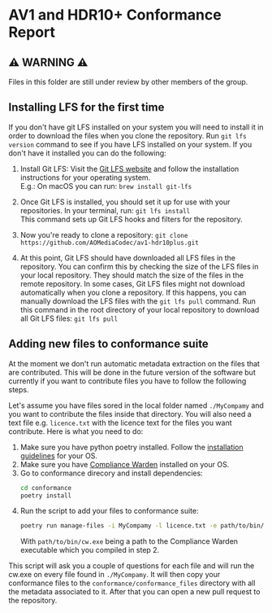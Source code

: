 # AV1 and HDR10+ Conformance Report

## :warning: **WARNING** :warning:

Files in this folder are still under review by other members of the group.

## Installing LFS for the first time

If you don't have git LFS installed on your system you will need to install it in order to download the files when you clone the repository.
Run `git lfs version` command to see if you have LFS installed on your system.
If you don't have it installed you can do the following:

1. Install Git LFS: Visit the [Git LFS website](https://git-lfs.github.com/) and follow the installation instructions for your operating system.  
E.g.: On macOS you can run: `brew install git-lfs`

2. Once Git LFS is installed, you should set it up for use with your repositories. In your terminal, run: `git lfs install`  
This command sets up Git LFS hooks and filters for the repository.

3. Now you're ready to clone a repository: `git clone https://github.com/AOMediaCodec/av1-hdr10plus.git`

4. At this point, Git LFS should have downloaded all LFS files in the repository. You can confirm this by checking the size of the LFS files in your local repository. They should match the size of the files in the remote repository. In some cases, Git LFS files might not download automatically when you clone a repository. If this happens, you can manually download the LFS files with the `git lfs pull` command. Run this command in the root directory of your local repository to download all Git LFS files: `git lfs pull`

## Adding new files to conformance suite

At the moment we don't run automatic metadata extraction on the files that are contributed. This will be done in the future version of the software but currently if you want to contribute files you have to follow the following steps. 

Let's assume you have files sored in the local folder named `./MyCompamy` and you want to contribute the files inside that directory.
You will also need a text file e.g. `licence.txt` with the licence text for the files you want contribute.
Here is what you need to do:

1. Make sure you have python poetry installed. Follow the [installation guidelines](https://python-poetry.org/docs/#installation) for your OS.
2. Make sure you have [Compliance Warden](https://github.com/gpac/ComplianceWarden) installed on your OS.
2. Go to conformance direcory and install dependencies:  
    ```sh
    cd conformance
    poetry install
    ```
3. Run the script to add your files to conformance suite:    
    ```sh
    poetry run manage-files -i MyCompamy -l licence.txt -e path/to/bin/cw.exe
    ```
    With `path/to/bin/cw.exe` being a path to the Compliance Warden executable which you compiled in step 2.

This script will ask you a couple of questions for each file and will run the cw.exe on every file found in `./MyCompamy`.
It will then copy your conformance files to the `conformance/conformance_files` directory with all the metadata associated to it.
After that you can open a new pull request to the repository.
 